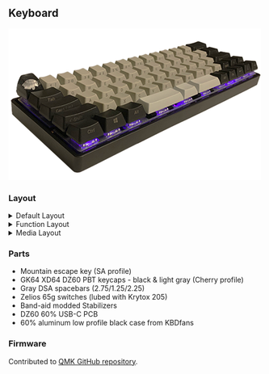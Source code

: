 ## Keyboard
![Keyboard](pictures/keyboard.png)

### Layout
<details>
    <summary>Default Layout</summary>
    <img href="default" src="pictures/default.png"/>
</details>

<details>
    <summary>Function Layout</summary>
    <img href="funcvtion" src="pictures/function.png"/>
</details>

<details>
    <summary>Media Layout</summary>
    <img href="media" src="pictures/media.png"/>
</details>

### Parts

- Mountain escape key (SA profile)
- GK64 XD64 DZ60 PBT keycaps - black & light gray (Cherry profile)
- Gray DSA spacebars (2.75/1.25/2.25)
- Zelios 65g switches (lubed with Krytox 205)
- Band-aid modded Stabilizers
- DZ60 60% USB-C PCB
- 60% aluminum low profile black case from KBDfans

### Firmware

Contributed to [QMK GitHub repository](https://github.com/qmk/qmk_firmware/tree/master/keyboards/dz60/keymaps/chrisae9).